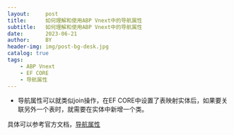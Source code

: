 ```yaml
---
layout:     post
title:      如何理解和使用ABP Vnext中的导航属性
subtitle:   如何理解和使用ABP Vnext中的导航属性
date:       2023-06-21
author:     BY
header-img: img/post-bg-desk.jpg
catalog: true
tags:
    - ABP Vnext
    - EF CORE
    - 导航属性
---
```




* 导航属性可以就类似join操作，在EF CORE中设置了表映射实体后，如果要关联另外一个表时，就需要在实体中新增一个类。

具体可以参考官方文档，[导航属性](https://docs.abp.io/zh-Hans/abp/7.2/Entity-Framework-Core "加载关联实体")
